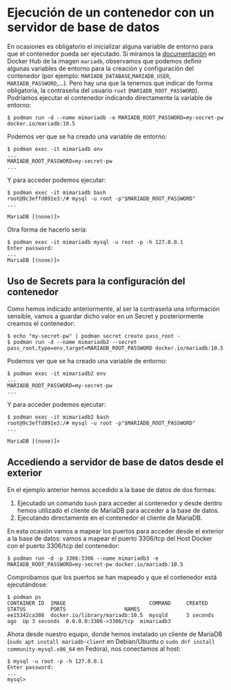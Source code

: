 # Ejecución de un contenedor con un servidor de base de datos

En ocasiones es obligatorio el inicializar alguna variable de entorno para que el contenedor pueda ser ejecutado. Si miramos la [documentación](https://hub.docker.com/_/mariadb) en Docker Hub de la imagen `mariadb`, observamos que podemos definir algunas variables de entorno para la creación y configuración del contenedor (por ejemplo: `MARIADB_DATABASE`,`MARIADB_USER`, `MARIADB_PASSWORD`,...). Pero hay una que la tenemos que indicar de forma obligatoria, la contraseña del usuario `root` (`MARIADB_ROOT_PASSWORD`). Podríamos ejecutar el contenedor indicando directamente la variable de entorno:

```
$ podman run -d --name mimariadb -e MARIADB_ROOT_PASSWORD=my-secret-pw docker.io/mariadb:10.5
```

Podemos ver que se ha creado una variable de entorno:

```
$ podman exec -it mimariadb env
...
MARIADB_ROOT_PASSWORD=my-secret-pw
...
```

Y para acceder podemos ejecutar:

```
$ podman exec -it mimariadb bash
root@9c3effd891e3:/# mysql -u root -p"$MARIADB_ROOT_PASSWORD" 
...

MariaDB [(none)]> 
```
Otra forma de hacerlo sería:

```
$ podman exec -it mimariadb mysql -u root -p -h 127.0.0.1
Enter password: 
...
MariaDB [(none)]> 
```
## Uso de Secrets para la configuración del contenedor

Como hemos indicado anteriormente, al ser la contraseña una información sensible, vamos a guardar dicho valor en un Secret y posteriormente creamos el contenedor:

```
$ echo "my-secret-pw" | podman secret create pass_root -
$ podman run -d --name mimariadb2 --secret pass_root,type=env,target=MARIADB_ROOT_PASSWORD docker.io/mariadb:10.5
```

Podemos ver que se ha creado una variable de entorno:

```
$ podman exec -it mimariadb2 env
...
MARIADB_ROOT_PASSWORD=my-secret-pw
...
```

Y para acceder podemos ejecutar:

```
$ podman exec -it mimariadb2 bash
root@9c3effd891e3:/# mysql -u root -p"$MARIADB_ROOT_PASSWORD" 
...

MariaDB [(none)]> 
```



## Accediendo a servidor de base de datos desde el exterior

En el ejemplo anterior hemos accedido a la base de datos de dos formas: 

1. Ejecutado un comando `bash` para acceder al contenedor y desde dentro hemos utilizado el cliente de MariaDB para acceder a la base de datos.
2. Ejecutando directamente en el contenedor el cliente de MariaDB.

En esta ocasión vamos a mapear los puertos para acceder desde el exterior a la base de datos: vamos a mapear el puerto 3306/tcp del Host Docker con el puerto 3306/tcp del contenedor:

``` 
$ podman run -d -p 3306:3306 --name mimariadb3 -e MARIADB_ROOT_PASSWORD=my-secret-pw docker.io/mariadb:10.5
```

Comprobamos que los puertos se han mapeado y que el contenedor está ejecutándose:

```
$ podman ps
CONTAINER ID  IMAGE                           COMMAND     CREATED        STATUS        PORTS                   NAMES
ee15342ca308  docker.io/library/mariadb:10.5  mysqld      3 seconds ago  Up 3 seconds  0.0.0.0:3306->3306/tcp  mimariadb3
```

Ahora desde nuestro equipo, donde hemos instalado un cliente de MariaDB (`sudo apt install mariadb-client` en Debian/Ubuntu o `sudo dnf install community-mysql.x86_64` en Fedora), nos conectamos al host:

```
$ mysql -u root -p -h 127.0.0.1
Enter password: 
...
mysql> 
```
